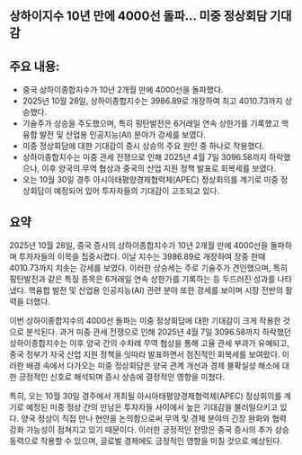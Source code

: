 ## 상하이지수 10년 만에 4000선 돌파… 미중 정상회담 기대감

## 주요 내용:
*   중국 상하이종합지수가 10년 2개월 만에 4000선을 돌파했다.
*   2025년 10월 28일, 상하이종합지수는 3986.89로 개장하여 최고 4010.73까지 상승했다.
*   기술주가 상승을 주도했으며, 특히 핑탄발전은 6거래일 연속 상한가를 기록했고 핵융합 발전 및 산업용 인공지능(AI) 분야가 강세를 보였다.
*   미중 정상회담에 대한 기대감이 증시 상승의 주요 원인 중 하나로 작용했다.
*   상하이종합지수는 미중 관세 전쟁으로 인해 2025년 4월 7일 3096.58까지 하락했으나, 이후 양국의 무역 협상과 중국의 산업 지원 정책 발표로 회복세를 보였다.
*   오는 10월 30일 경주 아시아태평양경제협력체(APEC) 정상회의를 계기로 미중 정상회담이 예정되어 있어 투자자들의 기대감이 고조되고 있다.

## 요약

2025년 10월 28일, 중국 증시의 상하이종합지수가 10년 2개월 만에 4000선을 돌파하며 투자자들의 이목을 집중시켰다. 이날 지수는 3986.89로 개장하여 장중 한때 4010.73까지 치솟는 강세를 보였다. 이러한 상승세는 주로 기술주가 견인했으며, 특히 핑탄발전과 같은 특정 종목은 6거래일 연속 상한가를 기록하는 등 두드러진 성과를 나타냈다. 핵융합 발전 및 산업용 인공지능(AI) 관련 분야 또한 강세를 보이며 시장 전반의 활력을 더했다.

이번 상하이종합지수의 4000선 돌파는 미중 정상회담에 대한 기대감이 크게 작용한 것으로 분석된다. 과거 미중 관세 전쟁으로 인해 2025년 4월 7일 3096.58까지 하락했던 상하이종합지수는 이후 양국 간의 수차례 무역 협상을 통해 고율 관세 부과가 유예되고, 중국 정부가 자국 산업 지원 정책을 잇따라 발표하면서 점진적인 회복세를 보여왔다. 이러한 배경 속에서 다가오는 미중 정상회담은 양국 관계 개선과 경제 불확실성 해소에 대한 긍정적인 신호로 해석되며 증시 상승에 결정적인 영향을 미쳤다.

특히, 오는 10월 30일 경주에서 개최될 아시아태평양경제협력체(APEC) 정상회의를 계기로 예정된 미중 정상 간의 만남은 투자자들 사이에서 높은 기대감을 불러일으키고 있다. 양국 정상이 직접 만나 현안을 논의함으로써 무역 및 경제 분야의 긴장 완화와 협력 강화 가능성이 점쳐지고 있기 때문이다. 이러한 긍정적인 전망은 중국 증시의 추가 상승 동력으로 작용할 수 있으며, 글로벌 경제에도 긍정적인 영향을 미칠 것으로 예상된다.
